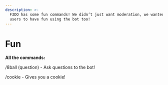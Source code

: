 ```yaml
---
description: >-
  F3DO has some fun commands! We didn’t just want moderation, we wanted our
  users to have fun using the bot too!
---
```


# Fun

**All the commands:**

/8ball (question) - Ask questions to the bot!

/cookie - Gives you a cookie!
